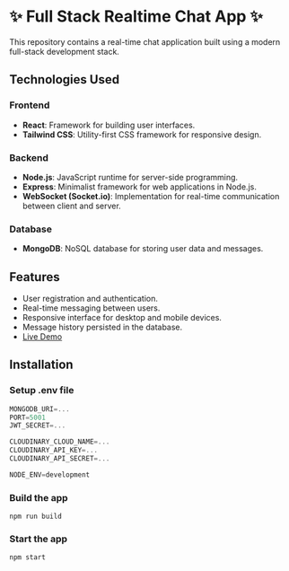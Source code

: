 # ✨ Full Stack Realtime Chat App ✨

This repository contains a real-time chat application built using a modern full-stack development stack.

## Technologies Used

### Frontend
- **React**: Framework for building user interfaces.
- **Tailwind CSS**: Utility-first CSS framework for responsive design.

### Backend
- **Node.js**: JavaScript runtime for server-side programming.
- **Express**: Minimalist framework for web applications in Node.js.
- **WebSocket (Socket.io)**: Implementation for real-time communication between client and server.

### Database
- **MongoDB**: NoSQL database for storing user data and messages.

## Features

- User registration and authentication.
- Real-time messaging between users.
- Responsive interface for desktop and mobile devices.
- Message history persisted in the database.
- [Live Demo](https://fullstack-chat-realtime-app-u02h.onrender.com/)

## Installation

### Setup .env file

```js
MONGODB_URI=...
PORT=5001
JWT_SECRET=...

CLOUDINARY_CLOUD_NAME=...
CLOUDINARY_API_KEY=...
CLOUDINARY_API_SECRET=...

NODE_ENV=development
```

### Build the app

```shell
npm run build
```

### Start the app

```shell
npm start
```
